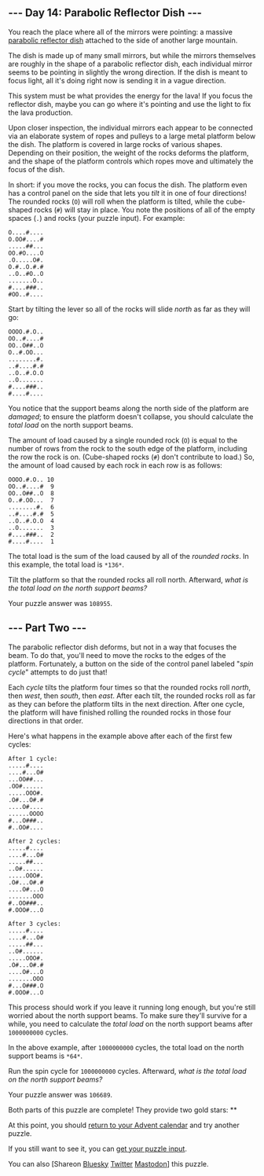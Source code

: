 \--- Day 14: Parabolic Reflector Dish ---
----------

You reach the place where all of the mirrors were pointing: a massive [parabolic reflector dish](https://en.wikipedia.org/wiki/Parabolic_reflector) attached to the side of another large mountain.

The dish is made up of many small mirrors, but while the mirrors themselves are roughly in the shape of a parabolic reflector dish, each individual mirror seems to be pointing in slightly the wrong direction. If the dish is meant to focus light, all it's doing right now is sending it in a vague direction.

This system must be what provides the energy for the lava! If you focus the reflector dish, maybe you can go where it's pointing and use the light to fix the lava production.

Upon closer inspection, the individual mirrors each appear to be connected via an elaborate system of ropes and pulleys to a large metal platform below the dish. The platform is covered in large rocks of various shapes. Depending on their position, the weight of the rocks deforms the platform, and the shape of the platform controls which ropes move and ultimately the focus of the dish.

In short: if you move the rocks, you can focus the dish. The platform even has a control panel on the side that lets you *tilt* it in one of four directions! The rounded rocks (`O`) will roll when the platform is tilted, while the cube-shaped rocks (`#`) will stay in place. You note the positions of all of the empty spaces (`.`) and rocks (your puzzle input). For example:

```
O....#....
O.OO#....#
.....##...
OO.#O....O
.O.....O#.
O.#..O.#.#
..O..#O..O
.......O..
#....###..
#OO..#....

```

Start by tilting the lever so all of the rocks will slide *north* as far as they will go:

```
OOOO.#.O..
OO..#....#
OO..O##..O
O..#.OO...
........#.
..#....#.#
..O..#.O.O
..O.......
#....###..
#....#....

```

You notice that the support beams along the north side of the platform are *damaged*; to ensure the platform doesn't collapse, you should calculate the *total load* on the north support beams.

The amount of load caused by a single rounded rock (`O`) is equal to the number of rows from the rock to the south edge of the platform, including the row the rock is on. (Cube-shaped rocks (`#`) don't contribute to load.) So, the amount of load caused by each rock in each row is as follows:

```
OOOO.#.O.. 10
OO..#....#  9
OO..O##..O  8
O..#.OO...  7
........#.  6
..#....#.#  5
..O..#.O.O  4
..O.......  3
#....###..  2
#....#....  1

```

The total load is the sum of the load caused by all of the *rounded rocks*. In this example, the total load is `*136*`.

Tilt the platform so that the rounded rocks all roll north. Afterward, *what is the total load on the north support beams?*

Your puzzle answer was `108955`.

\--- Part Two ---
----------

The parabolic reflector dish deforms, but not in a way that focuses the beam. To do that, you'll need to move the rocks to the edges of the platform. Fortunately, a button on the side of the control panel labeled "*spin cycle*" attempts to do just that!

Each *cycle* tilts the platform four times so that the rounded rocks roll *north*, then *west*, then *south*, then *east*. After each tilt, the rounded rocks roll as far as they can before the platform tilts in the next direction. After one cycle, the platform will have finished rolling the rounded rocks in those four directions in that order.

Here's what happens in the example above after each of the first few cycles:

```
After 1 cycle:
.....#....
....#...O#
...OO##...
.OO#......
.....OOO#.
.O#...O#.#
....O#....
......OOOO
#...O###..
#..OO#....

After 2 cycles:
.....#....
....#...O#
.....##...
..O#......
.....OOO#.
.O#...O#.#
....O#...O
.......OOO
#..OO###..
#.OOO#...O

After 3 cycles:
.....#....
....#...O#
.....##...
..O#......
.....OOO#.
.O#...O#.#
....O#...O
.......OOO
#...O###.O
#.OOO#...O

```

This process should work if you leave it running long enough, but you're still worried about the north support beams. To make sure they'll survive for a while, you need to calculate the *total load* on the north support beams after `1000000000` cycles.

In the above example, after `1000000000` cycles, the total load on the north support beams is `*64*`.

Run the spin cycle for `1000000000` cycles. Afterward, *what is the total load on the north support beams?*

Your puzzle answer was `106689`.

Both parts of this puzzle are complete! They provide two gold stars: \*\*

At this point, you should [return to your Advent calendar](/2023) and try another puzzle.

If you still want to see it, you can [get your puzzle input](14/input).

You can also [Shareon [Bluesky](https://bsky.app/intent/compose?text=I%27ve+completed+%22Parabolic+Reflector+Dish%22+%2D+Day+14+%2D+Advent+of+Code+2023+%23AdventOfCode+https%3A%2F%2Fadventofcode%2Ecom%2F2023%2Fday%2F14) [Twitter](https://twitter.com/intent/tweet?text=I%27ve+completed+%22Parabolic+Reflector+Dish%22+%2D+Day+14+%2D+Advent+of+Code+2023&url=https%3A%2F%2Fadventofcode%2Ecom%2F2023%2Fday%2F14&related=ericwastl&hashtags=AdventOfCode) [Mastodon](javascript:void(0);)] this puzzle.